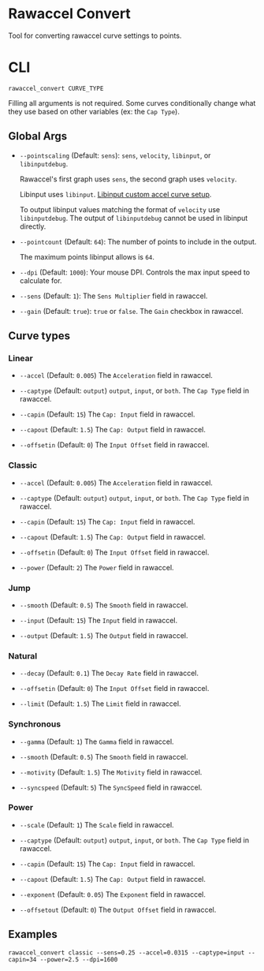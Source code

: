 # Rawaccel Convert

Tool for converting rawaccel curve settings to points.

# CLI

```
rawaccel_convert CURVE_TYPE
```

Filling all arguments is not required. Some curves conditionally change what they use based on other variables (ex: the `Cap Type`).

## Global Args

- `--pointscaling` (Default: `sens`): `sens`, `velocity`, `libinput`, or `libinputdebug`.

    Rawaccel's first graph uses `sens`, the second graph uses `velocity`.

    Libinput uses `libinput`. [Libinput custom accel curve setup](./docs/libinput.md).

    To output libinput values matching the format of `velocity` use `libinputdebug`. The output of `libinputdebug` cannot be used in libinput directly.

- `--pointcount` (Default: `64`): The number of points to include in the output.

    The maximum points libinput allows is `64`.

- `--dpi` (Default: `1000`): Your mouse DPI. Controls the max input speed to calculate for.

- `--sens` (Default: `1`): The `Sens Multiplier` field in rawaccel.

- `--gain` (Default: `true`): `true` or `false`. The `Gain` checkbox in rawaccel.

## Curve types

### Linear

- `--accel` (Default: `0.005`) The `Acceleration` field in rawaccel.

- `--captype` (Default: `output`) `output`, `input`, or `both`. The `Cap Type` field in rawaccel.

- `--capin` (Default: `15`) The `Cap: Input` field in rawaccel.

- `--capout` (Default: `1.5`) The `Cap: Output` field in rawaccel.

- `--offsetin` (Default: `0`) The `Input Offset` field in rawaccel.

### Classic

- `--accel` (Default: `0.005`) The `Acceleration` field in rawaccel.

- `--captype` (Default: `output`) `output`, `input`, or `both`. The `Cap Type` field in rawaccel.

- `--capin` (Default: `15`) The `Cap: Input` field in rawaccel.

- `--capout` (Default: `1.5`) The `Cap: Output` field in rawaccel.

- `--offsetin` (Default: `0`) The `Input Offset` field in rawaccel.

- `--power` (Default: `2`) The `Power` field in rawaccel.

### Jump

- `--smooth` (Default: `0.5`) The `Smooth` field in rawaccel.

- `--input` (Default: `15`) The `Input` field in rawaccel.

- `--output` (Default: `1.5`) The `Output` field in rawaccel.

### Natural

- `--decay` (Default: `0.1`) The `Decay Rate` field in rawaccel.

- `--offsetin` (Default: `0`) The `Input Offset` field in rawaccel.

- `--limit` (Default: `1.5`) The `Limit` field in rawaccel.

### Synchronous

- `--gamma` (Default: `1`) The `Gamma` field in rawaccel.

- `--smooth` (Default: `0.5`) The `Smooth` field in rawaccel.

- `--motivity` (Default: `1.5`) The `Motivity` field in rawaccel.

- `--syncspeed` (Default: `5`) The `SyncSpeed` field in rawaccel.

### Power

- `--scale` (Default: `1`) The `Scale` field in rawaccel.

- `--captype` (Default: `output`) `output`, `input`, or `both`. The `Cap Type` field in rawaccel.

- `--capin` (Default: `15`) The `Cap: Input` field in rawaccel.

- `--capout` (Default: `1.5`) The `Cap: Output` field in rawaccel.

- `--exponent` (Default: `0.05`) The `Exponent` field in rawaccel.

- `--offsetout` (Default: `0`) The `Output Offset` field in rawaccel.

## Examples

```
rawaccel_convert classic --sens=0.25 --accel=0.0315 --captype=input --capin=34 --power=2.5 --dpi=1600
```

